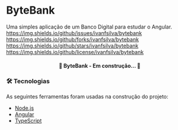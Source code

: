 # ByteBank

Uma simples aplicação de um Banco Digital para estudar o Angular. 
	https://img.shields.io/github/issues/ivanfsilva/bytebank
	https://img.shields.io/github/forks/ivanfsilva/bytebank
	https://img.shields.io/github/stars/ivanfsilva/bytebank
	https://img.shields.io/github/license/ivanfsilva/bytebank
	
	
<h4 align="center"> 
	🚧  ByteBank - Em construção...  🚧
</h4>


### 🛠 Tecnologias

As seguintes ferramentas foram usadas na construção do projeto:

- [Node.js](https://nodejs.org/en/)
- [Angular](https://angular.io/)
- [TypeScript](https://www.typescriptlang.org/)
